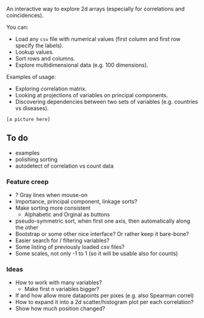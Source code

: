 An interactive way to explore 2d arrays
(especially for correlations and coincidences).

You can:

* Load any `csv` file with numerical values
(first column and first row specify the labels). 
* Lookup values.
* Sort rows and columns. 
* Explore multidimensional data (e.g. 100 dimensions).

Examples of usage:

* Exploring correlation matrix.
* Looking at projections of variables on principal components.
* Discovering dependencies between two sets of variables (e.g. countries vs diseases).

`[a picture here]`

## To do

* examples
* polishing sorting
* autodetect of correlation vs count data

### Feature creep

* ? Gray lines when mouse-on
* Importance, principal component, linkage sorts?
* Make sorting more consistent
	* Alphabetic and Orginal as buttons 
* pseudo-symmetric sort, when first one axis, then automatically along the other
* Bootstrap or some other nice interface? Or rather keep it bare-bone?
* Easier search for / filtering variables?
* Some listing of previously loaded csv files?
* Some scales, not only -1 to 1 (so it will be usable also for counts)

### Ideas

* How to work with many variables?
	* Make first n variables bigger?
* If and how allow more datapoints per pixes (e.g. also Spearman correl)
* How to expand it into a 2d scatter/histogram plot per each correlation?
* Show how much position changed?
